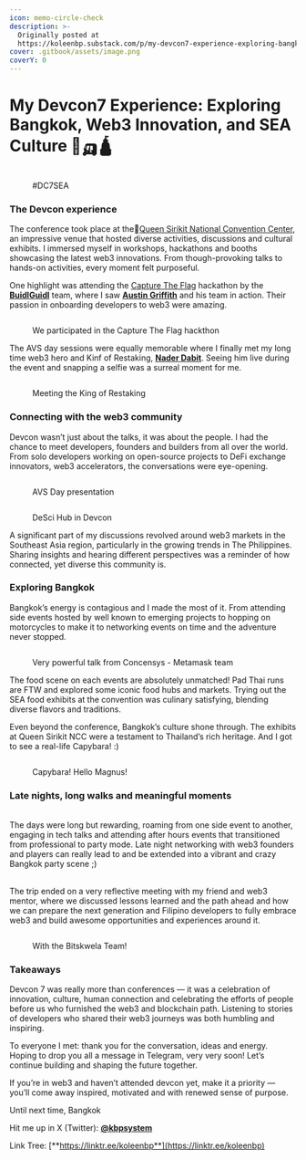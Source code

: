 ```yaml
---
icon: memo-circle-check
description: >-
  Originally posted at
  https://koleenbp.substack.com/p/my-devcon7-experience-exploring-bangkok
cover: .gitbook/assets/image.png
coverY: 0
---
```


# My Devcon7 Experience: Exploring Bangkok, Web3 Innovation, and SEA Culture 🐘🛺🛕

<figure><img src=".gitbook/assets/image.png" alt=""><figcaption><p>#DC7SEA</p></figcaption></figure>

### The Devcon experience

The conference took place at the📍[Queen Sirikit National Convention Center](https://en.wikipedia.org/wiki/Queen_Sirikit_National_Convention_Center), an impressive venue that hosted diverse activities, discussions and cultural exhibits. I immersed myself in workshops, hackathons and booths showcasing the latest web3 innovations. From though-provoking talks to hands-on activities, every moment felt purposeful.

One highlight was attending the [Capture The Flag](https://ctf.buidlguidl.com/) hackathon by the [**BuidlGuidl**](https://buidlguidl.com/) team, where I saw [**Austin Griffith**](https://x.com/austingriffith) and his team in action. Their passion in onboarding developers to web3 were amazing.

<figure><img src=".gitbook/assets/image (1).png" alt=""><figcaption><p>We participated in the Capture The Flag hackthon</p></figcaption></figure>

The AVS day sessions were equally memorable where I finally met my long time web3 hero and Kinf of Restaking, [**Nader Dabit**](https://x.com/dabit3). Seeing him live during the event and snapping a selfie was a surreal moment for me.

<figure><img src=".gitbook/assets/image (2).png" alt=""><figcaption><p>Meeting the King of Restaking</p></figcaption></figure>

### Connecting with the web3 community

Devcon wasn’t just about the talks, it was about the people. I had the chance to meet developers, founders and builders from all over the world. From solo developers working on open-source projects to DeFi exchange innovators, web3 accelerators, the conversations were eye-opening.

<figure><img src=".gitbook/assets/image (3).png" alt=""><figcaption><p>AVS Day presentation</p></figcaption></figure>

<figure><img src=".gitbook/assets/image (5).png" alt=""><figcaption><p>DeSci Hub in Devcon</p></figcaption></figure>

A significant part of my discussions revolved around web3 markets in the Southeast Asia region, particularly in the growing trends in The Philippines. Sharing insights and hearing different perspectives was a reminder of how connected, yet diverse this community is.

### Exploring Bangkok

Bangkok’s energy is contagious and I made the most of it. From attending side events hosted by well known to emerging projects to hopping on motorcycles to make it to networking events on time and the adventure never stopped.

<figure><img src=".gitbook/assets/image (7).png" alt=""><figcaption><p>Very powerful talk from Concensys - Metamask team</p></figcaption></figure>

The food scene on each events are absolutely unmatched! Pad Thai runs are FTW and explored some iconic food hubs and markets. Trying out the SEA food exhibits at the convention was culinary satisfying, blending diverse flavors and traditions.

Even beyond the conference, Bangkok’s culture shone through. The exhibits at Queen Sirikit NCC were a testament to Thailand’s rich heritage. And I got to see a real-life Capybara! :)

<figure><img src=".gitbook/assets/image (8).png" alt=""><figcaption><p>Capybara! Hello Magnus!</p></figcaption></figure>

### Late nights, long walks and meaningful moments

\
The days were long but rewarding, roaming from one side event to another, engaging in tech talks and attending after hours events that transitioned from professional to party mode. Late night networking with web3 founders and players can really lead to and be extended into a vibrant and crazy Bangkok party scene ;)

\
The trip ended on a very reflective meeting with my friend and web3 mentor, where we discussed lessons learned and the path ahead and how we can prepare the next generation and Filipino developers to fully embrace web3 and build awesome opportunities and experiences around it.

<figure><img src=".gitbook/assets/image (9).png" alt=""><figcaption><p>With the Bitskwela Team!</p></figcaption></figure>

### Takeaways

Devcon 7 was really more than conferences — it was a celebration of innovation, culture, human connection and celebrating the efforts of people before us who furnished the web3 and blockchain path. Listening to stories of developers who shared their web3 journeys was both humbling and inspiring.

To everyone I met: thank you for the conversation, ideas and energy. Hoping to drop you all a message in Telegram, very very soon! Let’s continue building and shaping the future together.

If you’re in web3 and haven’t attended devcon yet, make it a priority — you’ll come away inspired, motivated and with renewed sense of purpose.

Until next time, Bangkok

Hit me up in X (Twitter): [**@kbpsystem**](https://x.com/kbpsystem)

Link Tree: [**https://linktr.ee/koleenbp**](https://linktr.ee/koleenbp)
